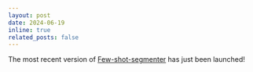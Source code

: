 ```yaml
---
layout: post
date: 2024-06-19
inline: true
related_posts: false
---
```


The most recent version of [Few-shot-segmenter](https://github.com/poyentung/few-shot-segmenter) has just been launched!